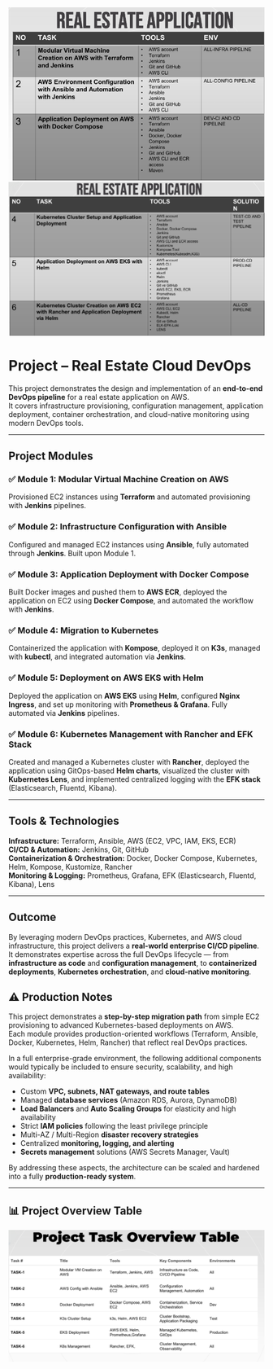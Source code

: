 ![Tasks 1-2-3](./Task-1-2-3.png)
![Tasks 4-5-6](./Task-4-5-6.png)

# Project – Real Estate Cloud DevOps

This project demonstrates the design and implementation of an **end-to-end DevOps pipeline** for a real estate application on AWS.  
It covers infrastructure provisioning, configuration management, application deployment, container orchestration, and cloud-native monitoring using modern DevOps tools.

---

## Project Modules

### ✅ Module 1: Modular Virtual Machine Creation on AWS  
Provisioned EC2 instances using **Terraform** and automated provisioning with **Jenkins** pipelines.

### ✅ Module 2: Infrastructure Configuration with Ansible  
Configured and managed EC2 instances using **Ansible**, fully automated through **Jenkins**. Built upon Module 1.

### ✅ Module 3: Application Deployment with Docker Compose  
Built Docker images and pushed them to **AWS ECR**, deployed the application on EC2 using **Docker Compose**, and automated the workflow with **Jenkins**.

### ✅ Module 4: Migration to Kubernetes  
Containerized the application with **Kompose**, deployed it on **K3s**, managed with **kubectl**, and integrated automation via **Jenkins**.

### ✅ Module 5: Deployment on AWS EKS with Helm  
Deployed the application on **AWS EKS** using **Helm**, configured **Nginx Ingress**, and set up monitoring with **Prometheus & Grafana**. Fully automated via **Jenkins** pipelines.

### ✅ Module 6: Kubernetes Management with Rancher and EFK Stack  
Created and managed a Kubernetes cluster with **Rancher**, deployed the application using GitOps-based **Helm charts**, visualized the cluster with **Kubernetes Lens**, and implemented centralized logging with the **EFK stack** (Elasticsearch, Fluentd, Kibana).

---

## Tools & Technologies  
**Infrastructure:** Terraform, Ansible, AWS (EC2, VPC, IAM, EKS, ECR)  
**CI/CD & Automation:** Jenkins, Git, GitHub  
**Containerization & Orchestration:** Docker, Docker Compose, Kubernetes, Helm, Kompose, Kustomize, Rancher  
**Monitoring & Logging:** Prometheus, Grafana, EFK (Elasticsearch, Fluentd, Kibana), Lens  

---

## Outcome  
By leveraging modern DevOps practices, Kubernetes, and AWS cloud infrastructure, this project delivers a **real-world enterprise CI/CD pipeline**.  
It demonstrates expertise across the full DevOps lifecycle — from **infrastructure as code** and **configuration management**, to **containerized deployments**, **Kubernetes orchestration**, and **cloud-native monitoring**.

## ⚠️ Production Notes

This project demonstrates a **step-by-step migration path** from simple EC2 provisioning to advanced Kubernetes-based deployments on AWS.  
Each module provides production-oriented workflows (Terraform, Ansible, Docker, Kubernetes, Helm, Rancher) that reflect real DevOps practices.  

In a full enterprise-grade environment, the following additional components would typically be included to ensure security, scalability, and high availability:

- Custom **VPC, subnets, NAT gateways, and route tables**  
- Managed **database services** (Amazon RDS, Aurora, DynamoDB)  
- **Load Balancers** and **Auto Scaling Groups** for elasticity and high availability  
- Strict **IAM policies** following the least privilege principle  
- Multi-AZ / Multi-Region **disaster recovery strategies**  
- Centralized **monitoring, logging, and alerting**  
- **Secrets management** solutions (AWS Secrets Manager, Vault)  

By addressing these aspects, the architecture can be scaled and hardened into a fully **production-ready system**.


---

## 📊 Project Overview Table

![Project Overview Table](./Project-Overview-Table.png)